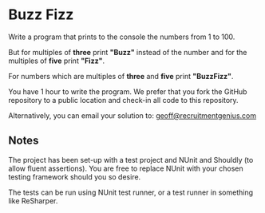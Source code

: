 Buzz Fizz
=========

Write a program that prints to the console the numbers from 1 to 100.

But for multiples of **three** print **"Buzz"** instead of the number and for the multiples of **five** print **"Fizz"**.

For numbers which are multiples of **three** and **five** print **"BuzzFizz"**.

You have 1 hour to write the program. We prefer that you fork the GitHub repository to a public location and check-in all code to this repository.

Alternatively, you can email your solution to: geoff@recruitmentgenius.com

Notes
-----

The project has been set-up with a test project and NUnit and Shouldly (to allow fluent assertions). You are free to replace NUnit with your chosen testing framework should you so desire.

The tests can be run using NUnit test runner, or a test runner in something like ReSharper.
